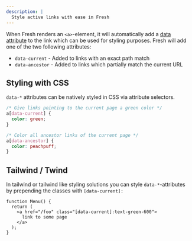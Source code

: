 ```yaml
---
description: |
  Style active links with ease in Fresh
---
```


When Fresh renders an `<a>`-element, it will automatically add a
[data attribute](https://developer.mozilla.org/en-US/docs/Learn/HTML/Howto/Use_data_attributes)
to the link which can be used for styling purposes. Fresh will add one of the
two following attributes:

- `data-current` - Added to links with an exact path match
- `data-ancestor` - Added to links which partially match the current URL

## Styling with CSS

`data-*` attributes can be natively styled in CSS via attribute selectors.

```css
/* Give links pointing to the current page a green color */
a[data-current] {
  color: green;
}

/* Color all ancestor links of the current page */
a[data-ancestor] {
  color: peachpuff;
}
```

## Tailwind / Twind

In tailwind or tailwind like styling solutions you can style `data-*`-attributes
by prepending the classes with `[data-current]:`

```tsx
function Menu() {
  return (
    <a href="/foo" class="[data-current]:text-green-600">
      link to some page
    </a>
  );
}
```

